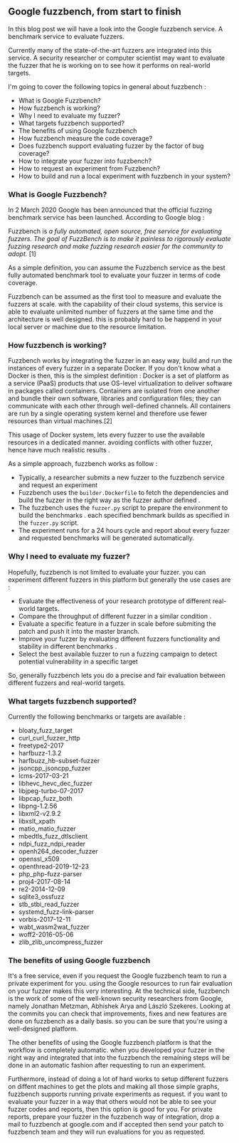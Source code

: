 ## Google fuzzbench, from start to finish

In this blog post we will have a look into the Google fuzzbench service. A benchmark service to evaluate fuzzers.

Currently many of the state-of-the-art fuzzers are integrated into this service. 
A security researcher or computer scientist may want to evaluate the fuzzer that he is working on to see how it performs on real-world targets.

I'm going to cover the following topics in general about fuzzbench :

-  What is Google Fuzzbench?
-  How fuzzbench is working?
-  Why I need to evaluate my fuzzer?
-  What targets fuzzbench supported?
-  The benefits of using Google fuzzbench
-  How fuzzbench measure the code coverage?
-  Does fuzzbench support evaluating fuzzer by the factor of bug coverage?
-  How to integrate your fuzzer into fuzzbench?
-  How to request an experiment from Fuzzbench?
-  How to build and run a local experiment with fuzzbench in your system?

### What is Google Fuzzbench?

In 2 March 2020 Google has been announced that the official fuzzing benchmark service has been launched.
According to Google blog : 

Fuzzbench is  *a fully automated, open source, free service for evaluating fuzzers. The goal of FuzzBench is to make it painless to rigorously evaluate fuzzing research and make fuzzing research easier for the community to adopt.* [1]

As a simple definition, you can assume the Fuzzbench service as the best fully automated benchmark tool to evaluate your fuzzer in terms of code coverage.

Fuzzbench can be assumed as the first tool to measure and evaluate the fuzzers at scale. with the capability of their cloud systems, this service is able to evaluate unlimited number of fuzzers at the same time and the architecture is well designed. this is probably hard to be happend in your local server or machine due to the resource limitation.


### How fuzzbench is working?
Fuzzbench works by integrating the fuzzer in an easy way, build and run the instances of every fuzzer in a separate Docker. 
If you don't know what a Docker is then, this is the simplest definition : Docker is a set of platform as a service (PaaS) products that use OS-level virtualization to deliver software in packages called containers. Containers are isolated from one another and bundle their own software, libraries and configuration files; they can communicate with each other through well-defined channels. All containers are run by a single operating system kernel and therefore use fewer resources than virtual machines.[2]

This usage of Docker system, lets every fuzzer to use the available resources in a dedicated manner. avoiding conflicts with other fuzzer, hence have much realistic results .

As a simple approach, fuzzbench works as follow :
- Typically, a researcher submits a new fuzzer to the fuzzbench service and request an experiment
- Fuzzbench uses the `builder.Dockerfile` to fetch the dependencies and build the fuzzer in the right way as the fuzzer author defined .
- The fuzzbench uses the `fuzzer.py` script to prepare the environment to build the benchmarks . each specified benchmark builds as specified in the `fuzzer.py` script.
- The experiment runs for a 24 hours cycle and report about every fuzzer and requested benchmarks will be generated automatically.

### Why I need to evaluate my fuzzer?
Hopefully, fuzzbench is not limited to evaluate your fuzzer. you can experiment different fuzzers in this platform but generally the use cases are :
- Evaluate the effectiveness of your research prototype of different real-world targets.
- Compare the throughput of different fuzzer in a similar condition .
- Evaluate a specific feature in a fuzzer in scale before submiting the patch and push it into the master branch.
- Improve your fuzzer by evaluating different fuzzers functionality and stability in different benchmarks .
- Select the best available fuzzer to run a fuzzing campaign to detect potential vulnerability in a specific target

So, generally fuzzbench lets you do a precise and fair evaluation between different fuzzers and real-world targets.


### What targets fuzzbench supported?
Currently the following benchmarks or targets are available :
- bloaty_fuzz_target
- curl_curl_fuzzer_http
- freetype2-2017
- harfbuzz-1.3.2
- harfbuzz_hb-subset-fuzzer
- jsoncpp_jsoncpp_fuzzer
- lcms-2017-03-21
- libhevc_hevc_dec_fuzzer
- libjpeg-turbo-07-2017
- libpcap_fuzz_both
- libpng-1.2.56
- libxml2-v2.9.2
- libxslt_xpath
- matio_matio_fuzzer
- mbedtls_fuzz_dtlsclient
- ndpi_fuzz_ndpi_reader
- openh264_decoder_fuzzer
- openssl_x509
- openthread-2019-12-23
- php_php-fuzz-parser
- proj4-2017-08-14
- re2-2014-12-09
- sqlite3_ossfuzz
- stb_stbi_read_fuzzer
- systemd_fuzz-link-parser
- vorbis-2017-12-11
- wabt_wasm2wat_fuzzer
- woff2-2016-05-06
- zlib_zlib_uncompress_fuzzer

### The benefits of using Google fuzzbench
It's a free service, even if you request the Google fuzzbench team to run a private experiment for you. using the Google resources to run fair evaluation on your fuzzer makes this very interesting.
At the technical side, fuzzbench is the work of some of the well-known security researchers from Google, namely Jonathan Metzman, Abhishek Arya and László Szekeres. Looking at the commits you can check that improvements, fixes and new features are done on fuzzbench as a daily basis. so you can be sure that you're using a well-designed platform.

The other benefits of using the Google fuzzbench platform is that the workflow is completely automatic. when you developed your fuzzer in the right way and integrated that into the fuzzbench the remaining steps will be done in an automatic fashion after requesting to run an experiment.

Furthermore, instead of doing a lot of hard works to setup different fuzzers on diffent machines to get the plots and making all those simple graphs, fuzzbench supports running private experiments as request. if you want to evaluate your fuzzer in a way that others would not be able to see your fuzzer codes and reports, then this option is good for you. 
For private reports, prepare your fuzzer in the fuzzbench way of integration, drop a mail to fuzzbench at google.com and if accepted then send your patch to fuzzbench team and they will run evaluations for you as requested.




